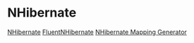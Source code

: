 # NHibernate

[NHibernate](https://github.com/nhibernate/nhibernate-core)
[FluentNHibernate](https://github.com/nhibernate/fluent-nhibernate)
[NHibernate Mapping Generator](https://github.com/rvrn22/nmg)
